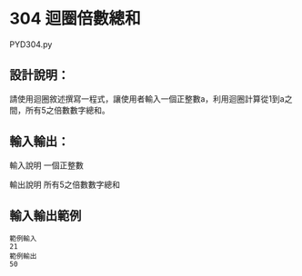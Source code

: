 # 304 迴圈倍數總和
PYD304.py
## 設計說明：
請使用迴圈敘述撰寫一程式，讓使用者輸入一個正整數a，利用迴圈計算從1到a之間，所有5之倍數數字總和。

## 輸入輸出：
輸入說明
一個正整數

輸出說明
所有5之倍數數字總和

## 輸入輸出範例
```
範例輸入
21
範例輸出
50
```
